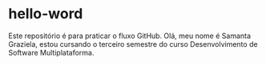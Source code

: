 # hello-word
Este repositório é para praticar o fluxo GitHub.
Olá, meu nome é Samanta Graziela, estou cursando o terceiro semestre do curso Desenvolvimento de Software Multiplataforma.
